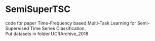 # SemiSuperTSC
code for paper Time-Frequency based Multi-Task Learning for Semi-Supervised Time Series Classification.  
Put datasets in folder UCRArchive_2018
